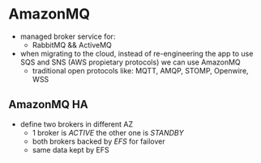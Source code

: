 # AmazonMQ

* managed broker service for:
  * RabbitMQ && ActiveMQ
* when migrating to the cloud, instead of re-engineering the app to use SQS and SNS (AWS propietary protocols) we can use AmazonMQ
  * traditional open protocols like: MQTT, AMQP, STOMP, Openwire, WSS

## AmazonMQ HA

* define two brokers in different AZ
  * 1 broker is *ACTIVE* the other one is *STANDBY*
  * both brokers backed by *EFS* for failover
  * same data kept by EFS
